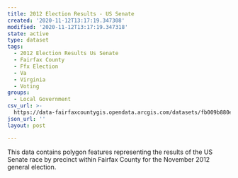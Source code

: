 ```yaml
---
title: 2012 Election Results - US Senate
created: '2020-11-12T13:17:19.347308'
modified: '2020-11-12T13:17:19.347318'
state: active
type: dataset
tags:
  - 2012 Election Results Us Senate
  - Fairfax County
  - Ffx Election
  - Va
  - Virginia
  - Voting
groups:
  - Local Government
csv_url: >-
  https://data-fairfaxcountygis.opendata.arcgis.com/datasets/fb009b880e884b67bbfaffb4e81789cc_10.csv?outSR=%7B%22latestWkid%22%3A4269%2C%22wkid%22%3A4269%7D
json_url: ''
layout: post

---
```

This data contains polygon features representing the results of the US Senate race by precinct within Fairfax County for the November 2012 general election.
